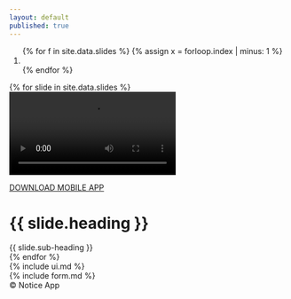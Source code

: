 ```yaml
---
layout: default
published: true
---
```

<div id='carousel' class='carousel slide carousel-fade once' data-ride='carousel'>
  <ol class='carousel-indicators' id = 'indicate'>
    {% for f in site.data.slides %}
      {% assign x = forloop.index | minus: 1 %}
      <li data-target='#carousel' data-slide-to='{{ x }}' {% if x == 0 %} class='active' {% endif %}></li>
    {% endfor %}
  </ol>
  <div class='carousel-inner'>
    {% for slide in site.data.slides %}
      <div class='item {% if forloop.index == 1 %} {{'active'}}{% endif %}'>
        <video autoplay loop>
          <source src = '{{site.baseurl}}/assets/video{{ forloop.index }}.mp4'>
        </video>
        <div class = 'shadow'>
          <div class = 'hold'>
          <span class = 'ups displace'>
          <a class = 'download flex' href = 'https://play.google.com/store/apps/details?id=co.sonofy.smartroomsolutions&pcampaignid=MKT-Other-global-all-co-prtnr-py-PartBadge-Mar2515-1' target = '_blank'>
            <i class="fa fa-android" aria-hidden = 'true'></i>
            <p>DOWNLOAD MOBILE APP</p>
          </a>
          <h1>{{ slide.heading }}</h1>
          </span>
          <span class = 'downs displace'>
          <a class = 'ui'> 
            {{ slide.sub-heading }}
            <i class="fa fa-arrow-circle-o-right" aria-hidden = 'true'></i>
          </a>
          </span>
          </div>
        </div>
      </div>
    {% endfor %}
  </div>
</div>
<section>{% include ui.md %}</section>
<section class = 'fmodal'>
  {% include form.md %}
  <div id = 'year'>&copy; Notice App </div>
</section>
